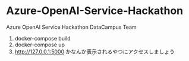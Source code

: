 # Azure-OpenAI-Service-Hackathon
Azure OpenAI Service Hackathon DataCampus Team


1. docker-compose build
2. docker-compose up
3. http://127.0.0.1:5000
    かなんか表示されるやつにアクセスしましょう
